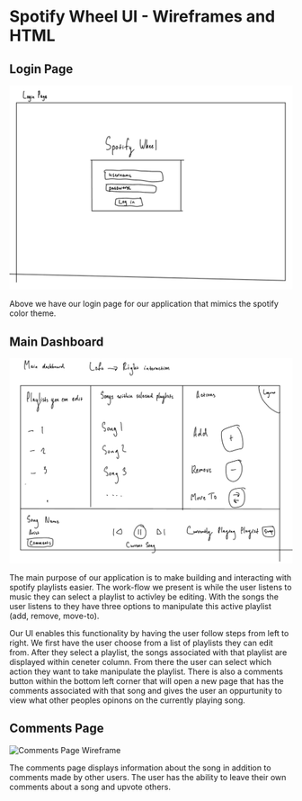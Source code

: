 # Spotify Wheel UI - Wireframes and HTML


## Login Page
![Login Wireframe](assets/login_wf.jpeg "Login Wireframe")

Above we have our login page for our application that mimics the spotify color theme.



## Main Dashboard
![Main Dashboard WireFrame](assets/main_wf.jpeg "Main Dashboard Wireframe")

The main purpose of our application is to make building and interacting with spotify playlists easier. The work-flow we present is while the user listens to music they can select a playlist to activley be editing. With the songs the user listens to they have three options to
manipulate this active playlist (add, remove, move-to). 

Our UI enables this functionality by having the user follow steps from left to right. We first have the user choose from a list of playlists
they can edit from. After they select a playlist, the songs associated with that playlist are displayed within ceneter column. From there 
the user can select which action they want to take manipulate the playlist. There is also a comments button within the bottom left corner that will open a new page that has the comments associated with that song and gives the user an oppurtunity to view what other peoples opinons on the currently playing song.



## Comments Page
![Comments Page Wireframe](assets/ "Comments Wireframe")

The comments page displays information about the song in addition to comments made by other users. The user has the ability to leave 
their own comments about a song and upvote others. 